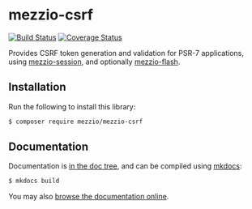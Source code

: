 # mezzio-csrf

[![Build Status](https://travis-ci.com/mezzio/mezzio-csrf.svg?branch=master)](https://travis-ci.com/mezzio/mezzio-csrf)
[![Coverage Status](https://coveralls.io/repos/github/mezzio/mezzio-csrf/badge.svg?branch=master)](https://coveralls.io/github/mezzio/mezzio-csrf?branch=master)

Provides CSRF token generation and validation for PSR-7 applications, using
[mezzio-session](https://docs.mezzio.dev/mezzio-session),
and optionally [mezzio-flash](https://docs.mezzio.dev/mezzio-flash).

## Installation

Run the following to install this library:

```bash
$ composer require mezzio/mezzio-csrf
```

## Documentation

Documentation is [in the doc tree](docs/book/), and can be compiled using [mkdocs](https://www.mkdocs.org):

```bash
$ mkdocs build
```

You may also [browse the documentation online](https://docs.mezzio.dev/mezzio-csrf/).
